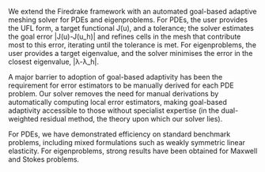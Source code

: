 We extend the Firedrake framework with an automated goal-based adaptive meshing solver for PDEs and eigenproblems. For PDEs, the user provides the UFL form, a target functional J(u), and a tolerance; the solver estimates the goal error |J(u)-J(u_h)| and refines cells in the mesh that contribute most to this error, iterating until the tolerance is met. For eigenproblems, the user provides a target eigenvalue, and the solver minimises the error in the closest eigenvalue, |λ-λ_h|.

A major barrier to adoption of goal-based adaptivity has been the requirement for error estimators to be manually derived for each PDE problem. Our solver removes the need for manual derivations by automatically computing local error estimators, making goal-based adaptivity accessible to those without specialist expertise (in the dual-weighted residual method, the theory upon which our solver lies). 

For PDEs, we have demonstrated efficiency on standard benchmark problems, including mixed formulations such as weakly symmetric linear elasticity. For eigenproblems, strong results have been obtained for Maxwell and Stokes problems.
